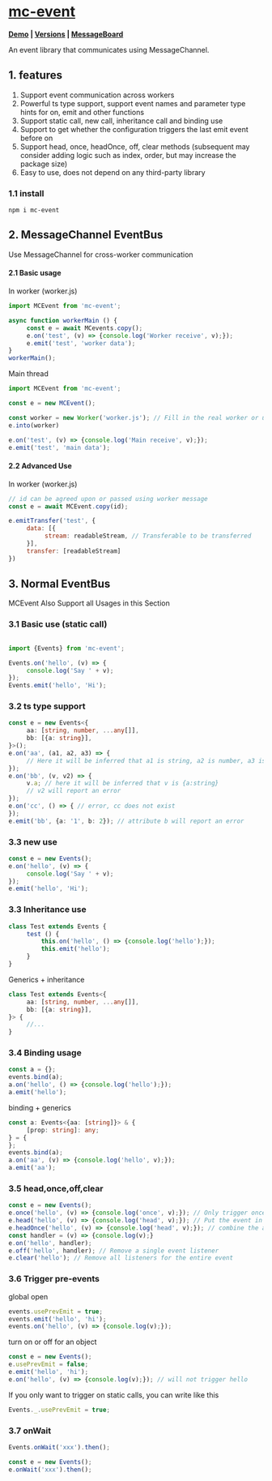 # [mc-event](https://github.com/theajack/mc-event) 

**[Demo](https://shiyix.cn/jsbox/?github=theajack.mc-event ) | [Versions](https://github.com/theajack/mc-event/blob/main/dev/version.md) | [MessageBoard](https://theajack.github.io/message-board?app=mc-event)**

An event library that communicates using MessageChannel.

## 1. features

1. Support event communication across workers 
3. Powerful ts type support, support event names and parameter type hints for on, emit and other functions
3. Support static call, new call, inheritance call and binding use
4. Support to get whether the configuration triggers the last emit event before on
5. Support head, once, headOnce, off, clear methods (subsequent may consider adding logic such as index, order, but may increase the package size)
6. Easy to use, does not depend on any third-party library

### 1.1 install

```
npm i mc-event
```

## 2. MessageChannel EventBus

Use MessageChannel for cross-worker communication

#### 2.1 Basic usage

In worker (worker.js)

```js
import MCEvent from 'mc-event';

async function workerMain () {
     const e = await MCevents.copy();
     e.on('test', (v) => {console.log('Worker receive', v);});
     e.emit('test', 'worker data');
}
workerMain();
```

Main thread

```js
import MCEvent from 'mc-event';

const e = new MCEvent();

const worker = new Worker('worker.js'); // Fill in the real worker or use vite import syntax to import the worker
e.into(worker)

e.on('test', (v) => {console.log('Main receive', v);});
e.emit('test', 'main data');
```

#### 2.2 Advanced Use

In worker (worker.js)

```js
// id can be agreed upon or passed using worker message
const e = await MCEvent.copy(id);

e.emitTransfer('test', {
     data: [{
          stream: readableStream, // Transferable to be transferred
     }],
     transfer: [readableStream]
})
```

## 3. Normal EventBus

MCEvent Also Support all Usages in this Section

### 3.1 Basic use (static call)

```js

import {Events} from 'mc-event';

Events.on('hello', (v) => {
     console.log('Say ' + v);
});
Events.emit('hello', 'Hi');
```

### 3.2 ts type support

```ts
const e = new Events<{
     aa: [string, number, ...any[]],
     bb: [{a: string}],
}>();
e.on('aa', (a1, a2, a3) => {
     // Here it will be inferred that a1 is string, a2 is number, a3 is any
});
e.on('bb', (v, v2) => {
     v.a; // here it will be inferred that v is {a:string}
     // v2 will report an error
});
e.on('cc', () => { // error, cc does not exist
});
e.emit('bb', {a: '1', b: 2}); // attribute b will report an error
```

### 3.3 new use

```js
const e = new Events();
e.on('hello', (v) => {
     console.log('Say ' + v);
});
e.emit('hello', 'Hi');
```

### 3.3 Inheritance use

```js
class Test extends Events {
     test () {
         this.on('hello', () => {console.log('hello');});
         this.emit('hello');
     }
}
```

Generics + inheritance

```ts
class Test extends Events<{
     aa: [string, number, ...any[]],
     bb: [{a: string}],
}> {
     //...
}
```

### 3.4 Binding usage

```js
const a = {};
events.bind(a);
a.on('hello', () => {console.log('hello');});
a.emit('hello');
```

binding + generics

```ts
const a: Events<{aa: [string]}> & {
     [prop: string]: any;
} = {
};
events.bind(a);
a.on('aa', (v) => {console.log('hello', v);});
a.emit('aa');
```

### 3.5 head,once,off,clear

```js
const e = new Events();
e.once('hello', (v) => {console.log('once', v);}); // Only trigger once
e.head('hello', (v) => {console.log('head', v);}); // Put the event in the head
e.headOnce('hello', (v) => {console.log('head', v);}); // combine the above two
const handler = (v) => {console.log(v);}
e.on('hello', handler);
e.off('hello', handler); // Remove a single event listener
e.clear('hello'); // Remove all listeners for the entire event
```

### 3.6 Trigger pre-events

global open

```js
events.usePrevEmit = true;
events.emit('hello', 'hi');
events.on('hello', (v) => {console.log(v);});
```

turn on or off for an object

```js
const e = new Events();
e.usePrevEmit = false;
e.emit('hello', 'hi');
e.on('hello', (v) => {console.log(v);}); // will not trigger hello
```

If you only want to trigger on static calls, you can write like this

```js
Events._.usePrevEmit = true;
```

### 3.7 onWait

```js
Events.onWait('xxx').then();

const e = new Events();
e.onWait('xxx').then();
```
